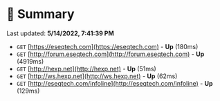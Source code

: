 # 📖 Summary
Last updated: **5/14/2022, 7:41:39 PM**

- `GET` [https://eseqtech.com](https://eseqtech.com) - **Up** (180ms)
- `GET` [http://forum.eseqtech.com](http://forum.eseqtech.com) - **Up** (4919ms)
- `GET` [http://hexp.net](http://hexp.net) - **Up** (51ms)
- `GET` [http://ws.hexp.net](http://ws.hexp.net) - **Up** (62ms)
- `GET` [http://eseqtech.com/infoline](http://eseqtech.com/infoline) - **Up** (129ms)
